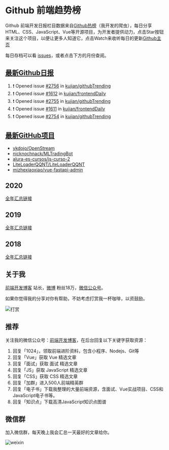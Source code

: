 # Github 前端趋势榜

Github 前端开发日报栏目数据来自[Github热榜](https://github.qdkfweb.cn/)（我开发的爬虫），每日分享HTML、CSS、JavaScript、Vue等开源项目，为开发者提供动力，点击Star按钮来关注这个项目，以便让更多人知道它，点击Watch来收听每日的更新[Github主页](https://github.com/kujian/githubTrending)

每日存档可以看 [issues](https://github.com/kujian/githubTrending/issues)，或者点击下方的月份查阅。

## [最新Github日报](https://github.com/kujian/githubTrending/issues)

<!--START_SECTION:activity-->
1. ❗ Opened issue [#2756](https://github.com/kujian/githubTrending/issues/2756) in [kujian/githubTrending](https://github.com/kujian/githubTrending)
2. ❗ Opened issue [#1612](https://github.com/kujian/frontendDaily/issues/1612) in [kujian/frontendDaily](https://github.com/kujian/frontendDaily)
3. ❗ Opened issue [#2755](https://github.com/kujian/githubTrending/issues/2755) in [kujian/githubTrending](https://github.com/kujian/githubTrending)
4. ❗ Opened issue [#1611](https://github.com/kujian/frontendDaily/issues/1611) in [kujian/frontendDaily](https://github.com/kujian/frontendDaily)
5. ❗ Opened issue [#2754](https://github.com/kujian/githubTrending/issues/2754) in [kujian/githubTrending](https://github.com/kujian/githubTrending)
<!--END_SECTION:activity-->


## [最新GitHub项目](https://github.qdkfweb.cn/)

<!-- BLOG-POST-LIST:START -->
- [ykdojo/OpenStream](https://github.qdkfweb.cn/ykdojo-openstream/)
- [nicknochnack/MLTradingBot](https://github.qdkfweb.cn/nicknochnack-mltradingbot/)
- [alura-es-cursos/js-curso-2](https://github.qdkfweb.cn/alura-es-cursos-js-curso-2/)
- [LiteLoaderQQNT/LiteLoaderQQNT](https://github.qdkfweb.cn/liteloaderqqnt-liteloaderqqnt/)
- [mizhexiaoxiao/vue-fastapi-admin](https://github.qdkfweb.cn/mizhexiaoxiao-vue-fastapi-admin/)
<!-- BLOG-POST-LIST:END -->

## 2020
[全年汇总链接](https://github.com/kujian/githubTrending/tree/master/2020)
## 2019
[全年汇总链接](https://github.com/kujian/githubTrending/tree/master/2019)

## 2018
[全年汇总链接](https://github.com/kujian/githubTrending/tree/master/2018)

## 关于我

[前端开发博客](https://qdkfweb.cn/) 站长，[微博](https://weibo.com/kujian) 粉丝18万，[微信公众号](https://open.weixin.qq.com/qr/code?username=caibaojian_com)。


如果你觉得我的分享对你有帮助，不妨考虑打赏我一杯咖啡，以资鼓励。

![打赏](https://upload-images.jianshu.io/upload_images/570843-db4053c67a8c9ea9.png)

## 推荐

关注我的微信公众号：[前端开发博客](https://open.weixin.qq.com/qr/code?username=caibaojian_com)，在后台回复以下关键字获取资源：

1. 回复「1024」，领取前端进阶资料，包含小程序、Nodejs、Git等
2. 回复「Vue」获取 Vue 精选文章
3. 回复「面试」获取 面试 精选文章
4. 回复「JS」获取 JavaScript 精选文章
5. 回复「CSS」获取 CSS 精选文章
6. 回复「加群」进入500人前端精英群
7. 回复「电子书」下载我整理的大量前端资源，含面试、Vue实战项目、CSS和JavaScript电子书等。
8. 回复「知识点」下载高清JavaScript知识点图谱

## 微信群

加入微信群，每天晚上我会汇总一天最好的文章给你。

![weixin](https://user-images.githubusercontent.com/3055447/38468989-651132ac-3b80-11e8-8e6b-15122322a9d7.png)
